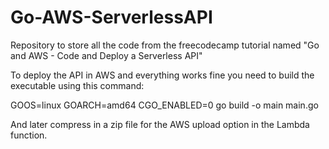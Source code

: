 # Go-AWS-ServerlessAPI
Repository to store all the code from the freecodecamp tutorial named "Go and AWS - Code and Deploy a Serverless API"

To deploy the API in AWS and everything works fine you need to build the executable using this command: 

GOOS=linux GOARCH=amd64 CGO_ENABLED=0 go build -o main main.go

And later compress in a zip file for the AWS upload option in the Lambda function.
